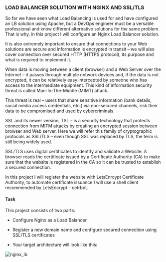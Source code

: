 
### LOAD BALANCER SOLUTION WITH NGINX AND SSL/TLS

So far we have seen what Load Balancing is used for and have configured an LB solution using Apache, but a DevOps engineer must be a versatile professional 
and know different alternative solutions for the same problem. That is why, in this project I will configure an Nginx Load Balancer solution.

It is also extremely important to ensure that connections to your Web solutions are secure and information is encrypted in transit – we will also cover 
connection over secured HTTP (HTTPS protocol), its purpose and what is required to implement it.

When data is moving between a client (browser) and a Web Server over the Internet – it passes through multiple network devices and, if the data is not encrypted, 
it can be relatively easy intercepted by someone who has access to the intermediate equipment. 
This kind of information security threat is called Man-In-The-Middle (MIMT) attack.

This threat is real – users that share sensitive information (bank details, social media access credentials, etc.) via non-secured channels, 
risk their data to be compromised and used by cybercriminals.

SSL and its newer version, TSL – is a security technology that protects connection from MITM attacks by creating an encrypted session between browser and Web server. 
Here we will refer this family of cryptographic protocols as SSL/TLS – even though SSL was replaced by TLS, the term is still being widely used.

SSL/TLS uses digital certificates to identify and validate a Website. A browser reads the certificate issued by a Certificate Authority (CA) to make sure that the 
website is registered in the CA so it can be trusted to establish a secured connection.


In this project I will register the website with LetsEnrcypt Certificate Authority, to automate certificate issuance I will use a shell client recommended 
by LetsEncrypt – cetrbot.

#### Task

This project consists of two parts:

- Configure Nginx as a Load Balancer

- Register a new domain name and configure secured connection using SSL/TLS certificates


- Your target architecture will look like this:


![nginx_lb](https://user-images.githubusercontent.com/93729559/166106787-da4fa8c2-9a9b-464d-b1eb-c6a3b396b279.png)

